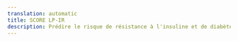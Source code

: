 ```yaml
---
translation: automatic
title: SCORE LP-IR
description: Prédire le risque de résistance à l'insuline et de diabète
---
```

